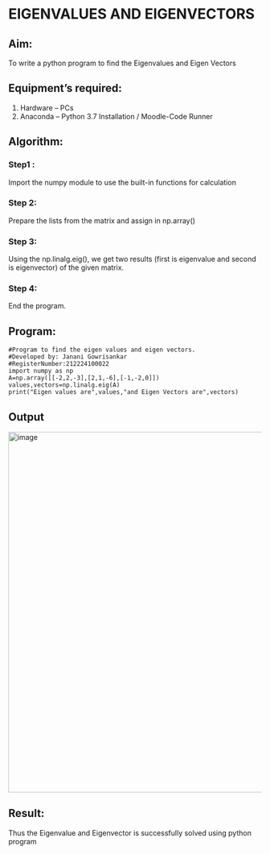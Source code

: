 # EIGENVALUES AND EIGENVECTORS
## Aim:
To write a python program to find the Eigenvalues and Eigen Vectors
## Equipment’s required:
1. 	Hardware – PCs
2. 	Anaconda – Python 3.7 Installation / Moodle-Code Runner
## Algorithm:
### Step1 : 
Import the numpy module to use the built-in functions for calculation
### Step 2: 
Prepare the lists from the matrix and assign in np.array()
### Step 3: 
Using the np.linalg.eig(),  we get two results (first is eigenvalue and second is eigenvector) of the given matrix.
### Step 4: 
End the program.
## Program:
```
#Program to find the eigen values and eigen vectors.
#Developed by: Janani Gowrisankar
#RegisterNumber:212224100022
import numpy as np
A=np.array([[-2,2,-3],[2,1,-6],[-1,-2,0]])
values,vectors=np.linalg.eig(A)
print("Eigen values are",values,"and Eigen Vectors are",vectors)
```

## Output

<img width="1263" height="716" alt="image" src="https://github.com/user-attachments/assets/83b45e5a-076d-4b21-ab0f-4bd49d5a064a" />


## Result:
Thus the Eigenvalue and Eigenvector is successfully solved using python program
